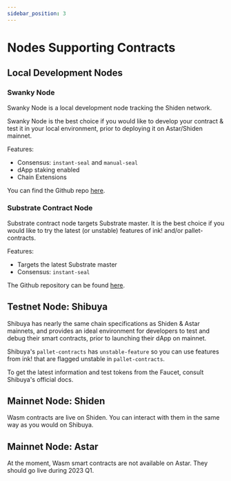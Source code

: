 ```yaml
---
sidebar_position: 3
---
```


# Nodes Supporting Contracts

## Local Development Nodes

### Swanky Node

Swanky Node is a local development node tracking the Shiden network.

Swanky Node is the best choice if you would like to develop your contract & test it in your local environment, prior to deploying it on Astar/Shiden mainnet.

Features:

- Consensus: `instant-seal` and `manual-seal`
- dApp staking enabled
- Chain Extensions

You can find the Github repo [here](https://github.com/AstarNetwork/swanky-node).

### Substrate Contract Node

Substrate contract node targets Substrate master. It is the best choice if you would like to try the latest (or unstable) features of ink! and/or pallet-contracts.

Features:

- Targets the latest Substrate master
- Consensus: `instant-seal`

The Github repository can be found [here](https://github.com/paritytech/substrate-contracts-node).

## Testnet Node: Shibuya

Shibuya has nearly the same chain specifications as Shiden & Astar mainnets, and provides an ideal environment for developers to test and debug their smart contracts, prior to launching their dApp on mainnet.

Shibuya's `pallet-contracts` has `unstable-feature` so you can use features from ink! that are flagged unstable in `pallet-contracts`.

To get the latest information and test tokens from the Faucet, consult Shibuya's official docs.

## Mainnet Node: Shiden

Wasm contracts are live on Shiden. You can interact with them in the same way as you would on Shibuya.

## Mainnet Node: Astar

At the moment, Wasm smart contracts are not available on Astar. They should go live during 2023 Q1.
